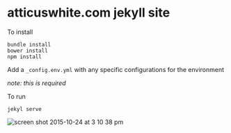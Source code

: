 # atticuswhite.com jekyll site

To install

```
bundle install
bower install
npm install
```

Add a `_config.env.yml` with any specific configurations for the environment

*note: this is required*

To run
```
jekyl serve
```

![screen shot 2015-10-24 at 3 10 38 pm](https://cloud.githubusercontent.com/assets/656630/10712663/91c90700-7a6e-11e5-829e-8751f8af3261.png)
